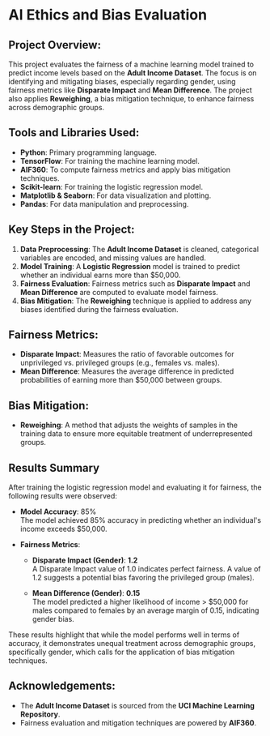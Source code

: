 # AI Ethics and Bias Evaluation

## Project Overview:
This project evaluates the fairness of a machine learning model trained to predict income levels based on the **Adult Income Dataset**. The focus is on identifying and mitigating biases, especially regarding gender, using fairness metrics like **Disparate Impact** and **Mean Difference**. The project also applies **Reweighing**, a bias mitigation technique, to enhance fairness across demographic groups.

## Tools and Libraries Used:
- **Python**: Primary programming language.
- **TensorFlow**: For training the machine learning model.
- **AIF360**: To compute fairness metrics and apply bias mitigation techniques.
- **Scikit-learn**: For training the logistic regression model.
- **Matplotlib & Seaborn**: For data visualization and plotting.
- **Pandas**: For data manipulation and preprocessing.

## Key Steps in the Project:
1. **Data Preprocessing**: The **Adult Income Dataset** is cleaned, categorical variables are encoded, and missing values are handled.
2. **Model Training**: A **Logistic Regression** model is trained to predict whether an individual earns more than $50,000.
3. **Fairness Evaluation**: Fairness metrics such as **Disparate Impact** and **Mean Difference** are computed to evaluate model fairness.
4. **Bias Mitigation**: The **Reweighing** technique is applied to address any biases identified during the fairness evaluation.

## Fairness Metrics:
- **Disparate Impact**: Measures the ratio of favorable outcomes for unprivileged vs. privileged groups (e.g., females vs. males).
- **Mean Difference**: Measures the average difference in predicted probabilities of earning more than $50,000 between groups.

## Bias Mitigation:
- **Reweighing**: A method that adjusts the weights of samples in the training data to ensure more equitable treatment of underrepresented groups.

## Results Summary
After training the logistic regression model and evaluating it for fairness, the following results were observed:
- **Model Accuracy**: 85%  
  The model achieved 85% accuracy in predicting whether an individual's income exceeds $50,000.

- **Fairness Metrics**:
  - **Disparate Impact (Gender)**: **1.2**  
    A Disparate Impact value of 1.0 indicates perfect fairness. A value of 1.2 suggests a potential bias favoring the privileged group (males).
  
  - **Mean Difference (Gender)**: **0.15**  
    The model predicted a higher likelihood of income > $50,000 for males compared to females by an average margin of 0.15, indicating gender bias.

These results highlight that while the model performs well in terms of accuracy, it demonstrates unequal treatment across demographic groups, specifically gender, which calls for the application of bias mitigation techniques.


## Acknowledgements:
- The **Adult Income Dataset** is sourced from the **UCI Machine Learning Repository**.
- Fairness evaluation and mitigation techniques are powered by **AIF360**.
